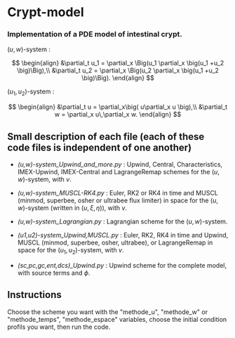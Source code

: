 # Crypt-model
### Implementation of a PDE model of intestinal crypt.   

$(u,w)$-system :  

$$
\begin{align}
    &\partial_t u_1  = \partial_x \Big(u_1 \partial_x \big(u_1 +u_2 \big)\Big),\\
    &\partial_t u_2  = \partial_x \Big(u_2 \partial_x \big(u_1 +u_2 \big)\Big).
\end{align}
$$

$(u_1,u_2)$-system :  

$$
\begin{align}
    &\partial_t u = \partial_x\big( u\partial_x u \big),\\
    &\partial_t w = \partial_x u\,\partial_x w.
\end{align}
$$

## Small description of each file (each of these code files is independent of one another)
- *(u,w)-system_Upwind_and_more.py* :
Upwind, Central, Characteristics, IMEX-Upwind, IMEX-Central and LagrangeRemap schemes for the $(u,w)$-system, with $v$.  

- *(u,w)-system_MUSCL-RK4.py* :
Euler, RK2 or RK4 in time and MUSCL (minmod, superbee, osher or ultrabee flux limiter) in space for the $(u,w)$-system (written in $(u,\xi,\eta)$), with $v$.  

- *(u,w)-system_Lagrangian.py* :
Lagrangian scheme for the $(u,w)$-system.  

- *(u1,u2)-system_Upwind,MUSCL.py* :
Euler, RK2, RK4 in time and Upwind, MUSCL (minmod, superbee, osher, ultrabee), or LagrangeRemap in space for the $(u_1,u_2)$-system, with $v$.

- *(sc,pc,gc,ent,dcs)_Upwind.py* :
Upwind scheme for the complete model, with source terms and $\phi$.  

## Instructions  
Choose the scheme you want with the "methode_u", "methode_w" or "methode_temps", "methode_espace" variables, choose the initial condition profils you want, then run the code.  
